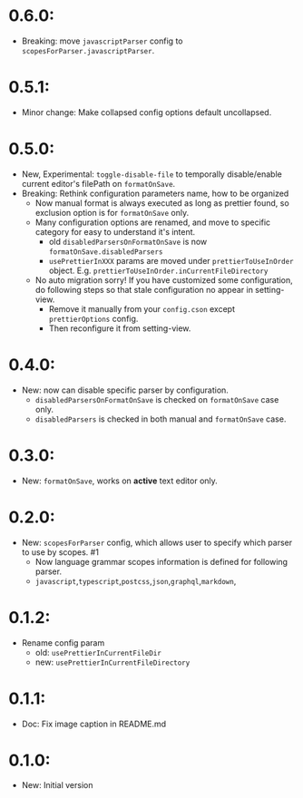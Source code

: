 # 0.6.0:
- Breaking: move `javascriptParser` config to `scopesForParser.javascriptParser`.

# 0.5.1:
- Minor change: Make collapsed config options default uncollapsed.

# 0.5.0:
- New, Experimental: `toggle-disable-file` to temporally disable/enable current editor's filePath on `formatOnSave`.
- Breaking: Rethink configuration parameters name, how to be organized
  - Now manual format is always executed as long as prettier found, so exclusion option is for `formatOnSave` only.
  - Many configuration options are renamed, and move to specific category for easy to understand it's intent.
    - old `disabledParsersOnFormatOnSave` is now `formatOnSave.disabledParsers`
    - `usePrettierInXXX` params are moved under `prettierToUseInOrder` object. E.g. `prettierToUseInOrder.inCurrentFileDirectory`
  - No auto migration sorry! If you have customized some configuration, do following steps so that stale configuration no appear in setting-view.
    - Remove it manually from your `config.cson` except `prettierOptions` config.
    - Then reconfigure it from setting-view.

# 0.4.0:
- New: now can disable specific parser by configuration.
  - `disabledParsersOnFormatOnSave` is checked on `formatOnSave` case only.
  - `disabledParsers` is checked in both manual and `formatOnSave` case.

# 0.3.0:
- New: `formatOnSave`, works on **active** text editor only.

# 0.2.0:
- New: `scopesForParser` config, which allows user to specify which parser to use by scopes. #1
  - Now language grammar scopes information is defined for following parser.
  - `javascript`,`typescript`,`postcss`,`json`,`graphql`,`markdown`,

# 0.1.2:
- Rename config param
  - old: `usePrettierInCurrentFileDir`
  - new: `usePrettierInCurrentFileDirectory`

# 0.1.1:
- Doc: Fix image caption in README.md

# 0.1.0:
- New: Initial version
